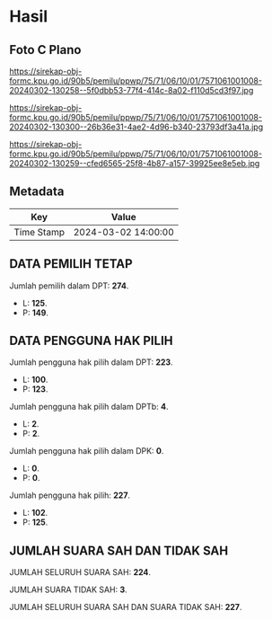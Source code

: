 # Hasil

## Foto C Plano

https://sirekap-obj-formc.kpu.go.id/90b5/pemilu/ppwp/75/71/06/10/01/7571061001008-20240302-130258--5f0dbb53-77f4-414c-8a02-f110d5cd3f97.jpg

https://sirekap-obj-formc.kpu.go.id/90b5/pemilu/ppwp/75/71/06/10/01/7571061001008-20240302-130300--26b36e31-4ae2-4d96-b340-23793df3a41a.jpg

https://sirekap-obj-formc.kpu.go.id/90b5/pemilu/ppwp/75/71/06/10/01/7571061001008-20240302-130259--cfed6565-25f8-4b87-a157-39925ee8e5eb.jpg


## Metadata

| Key        | Value               |
| ---------- | ------------------- |
| Time Stamp | 2024-03-02 14:00:00 |


## DATA PEMILIH TETAP

Jumlah pemilih dalam DPT: **274**.
 * L: **125**.
 * P: **149**.

## DATA PENGGUNA HAK PILIH

Jumlah pengguna hak pilih dalam DPT: **223**.
 * L: **100**.
 * P: **123**.

Jumlah pengguna hak pilih dalam DPTb: **4**.
 * L: **2**.
 * P: **2**.

Jumlah pengguna hak pilih dalam DPK: **0**.
 * L: **0**.
 * P: **0**.

Jumlah pengguna hak pilih: **227**.
 * L: **102**.
 * P: **125**.

## JUMLAH SUARA SAH DAN TIDAK SAH

JUMLAH SELURUH SUARA SAH: **224**.

JUMLAH SUARA TIDAK SAH: **3**.

JUMLAH SELURUH SUARA SAH DAN SUARA TIDAK SAH: **227**.


